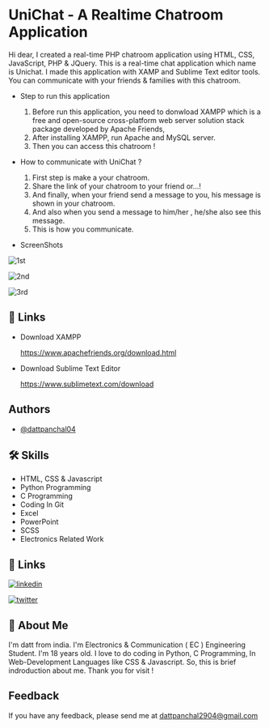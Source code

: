 
# UniChat - A Realtime  Chatroom Application

Hi dear, I created a real-time PHP chatroom application using HTML, CSS, JavaScript, PHP & JQuery. This is a real-time chat application which name is Unichat. I made this application with XAMP and Sublime Text editor tools. You can communicate with your friends & families with this chatroom. 

- Step to run this application

    1. Before run this application, you need to donwload XAMPP which is a free and open-source cross-platform web server solution stack package developed by Apache Friends,
    2. After installing XAMPP, run Apache and MySQL server.
    3. Then you can access this chatroom !

- How to communicate with UniChat ?

    1. First step is make a your chatroom.
    2. Share the link of your chatroom to your friend or...!
    3. And finally, when your friend send a message to you, his message is shown in your chatroom.
    4. And also when you send a message to him/her , he/she also see this message.
    5. This is how you communicate.

- ScreenShots
    
![1st](https://user-images.githubusercontent.com/94067118/155339518-33171e15-bf86-4a3a-8ccf-47d7c387bd0b.png)

![2nd](https://user-images.githubusercontent.com/94067118/155339500-9608eb54-f1b9-47df-9d53-365cf6d2f2bc.png)

![3rd](https://user-images.githubusercontent.com/94067118/155339515-0ab73c58-d520-4f21-a048-354078d6f854.png)


## 🔗 Links

- Download XAMPP
    
    https://www.apachefriends.org/download.html

- Download Sublime Text Editor

    https://www.sublimetext.com/download

## Authors

- [@dattpanchal04](https://github.com/dattpanchal04)


## 🛠 Skills

- HTML, CSS & Javascript
- Python Programming
- C Programming
- Coding In Git
- Excel
- PowerPoint
- SCSS
- Electronics Related Work


## 🔗 Links

[![linkedin](https://img.shields.io/badge/linkedin-0A66C2?style=for-the-badge&logo=linkedin&logoColor=white)](https://www.linkedin.com/in/dattpanchal04/)

[![twitter](https://img.shields.io/badge/twitter-1DA1F2?style=for-the-badge&logo=twitter&logoColor=white)](https://twitter.com/dattpanchal04)


## 🚀 About Me


I'm datt from india. I'm Electronics & Communication ( EC ) Engineering Student. I'm 18 years old. I love to do coding in Python, C Programming, In Web-Development Languages like CSS & Javascript. So, this is brief indroduction about me. Thank you for visit !


## Feedback

If you have any feedback, please send me at dattpanchal2904@gmail.com
